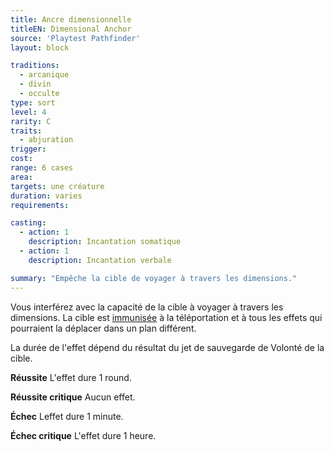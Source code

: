 ```yaml
---
title: Ancre dimensionnelle
titleEN: Dimensional Anchor
source: 'Playtest Pathfinder'
layout: block

traditions:
  - arcanique
  - divin
  - occulte
type: sort
level: 4
rarity: C
traits:
  - abjuration
trigger: 
cost: 
range: 6 cases
area: 
targets: une créature
duration: varies
requirements: 

casting:
  - action: 1
    description: Incantation somatique
  - action: 1
    description: Incantation verbale

summary: "Empêche la cible de voyager à travers les dimensions."
---
```

Vous interférez avec la capacité de la cible à voyager à travers les dimensions. La cible est [immunisée](/ch9-jouer-à-pathfinder/dégâts.html#immunité) à la téléportation et à tous les effets qui pourraient la déplacer dans un plan différent.

La durée de l'effet dépend du résultat du jet de sauvegarde de Volonté de la cible.

**Réussite** L'effet dure 1 round.

**Réussite critique** Aucun effet.

**Échec** Leffet dure 1 minute.

**Échec critique** L'effet dure 1 heure.
